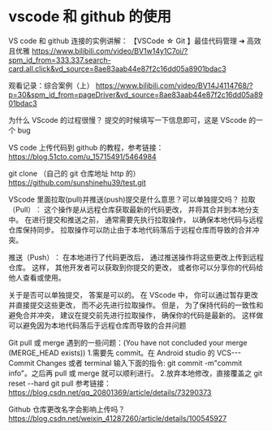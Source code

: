 # vscode 和 github 的使用

VS code 和 github 连接的实例讲解：
【VSCode ☆ Git 】最佳代码管理 ➔ 高效且优雅
https://www.bilibili.com/video/BV1w14y1C7oi/?spm_id_from=333.337.search-card.all.click&vd_source=8ae83aab44e87f2c16dd05a8901bdac3

观看记录：综合案例（上）
https://www.bilibili.com/video/BV14J4114768/?p=30&spm_id_from=pageDriver&vd_source=8ae83aab44e87f2c16dd05a8901bdac3

为什么 VScode 的过程很慢？
提交的时候填写一下信息即可，这是 VScode 的一个 bug

VS code 上传代码到 github 的教程，参考链接：
https://blog.51cto.com/u_15715491/5464984

git clone （自己的 git 仓库地址 http 的）https://github.com/sunshinehu39/test.git

VScode 里面拉取(pull)并推送(push)提交是什么意思？可以单独提交吗？
拉取（‌Pull）‌：‌ 这个操作是从远程仓库获取最新的代码更改，‌ 并将其合并到本地分支中。‌ 在进行提交和推送之前，‌ 通常需要先执行拉取操作，‌ 以确保本地代码与远程仓库保持同步。‌ 拉取操作可以防止由于本地代码落后于远程仓库而导致的合并冲突。‌

推送（‌Push）‌：‌ 在本地进行了代码更改后，‌ 通过推送操作将这些更改上传到远程仓库。‌ 这样，‌ 其他开发者可以获取到你提交的更改，‌ 或者你可以分享你的代码给他人查看或使用。‌

关于是否可以单独提交，‌ 答案是可以的。‌ 在 VScode 中，‌ 你可以通过暂存更改并直接提交这些更改，‌ 而不必先进行拉取操作。‌ 但是，‌ 为了保持代码的一致性和避免合并冲突，‌ 建议在提交前先进行拉取操作，‌ 确保你的代码是最新的。‌ 这样做可以避免因为本地代码落后于远程仓库而导致的合并问题

Git pull 或 merge 遇到的一些问题：(You have not concluded your merge (MERGE_HEAD exists)) 1.需要先 commit。在 Android studio 的 VCS--- Commit Changes 或者 terminal 输入下面的指令:
git commit -m"commit info"。之后再 pull 或 merge 就可以顺利进行。 2.放弃本地修改，直接覆盖之
git reset --hard
git pull
参考链接：https://blog.csdn.net/qq_20801369/article/details/73290373

Github 仓库更改名字会影响上传吗？
https://blog.csdn.net/weixin_41287260/article/details/100545927
